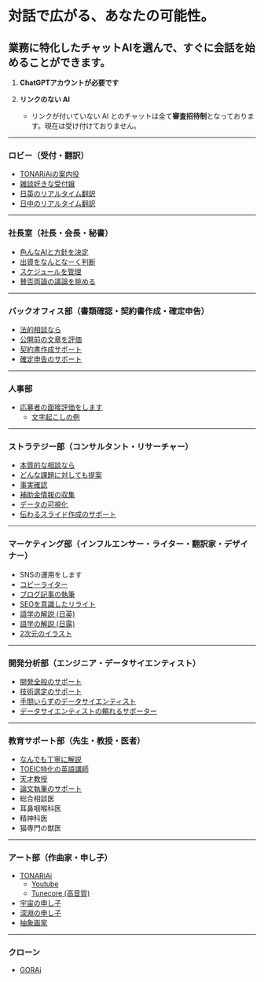 # 対話で広がる、あなたの可能性。

## 業務に特化したチャットAIを選んで、すぐに会話を始めることができます。

1. **ChatGPTアカウントが必要です**

2. **リンクのない AI**
    - リンクが付いていない AI とのチャットは全て**審査招待制**となっております。現在は受け付けておりません。

---

### **ロビー（受付・翻訳）**
- [TONARiAiの案内役](https://chatgpt.com/g/g-xztcWZzmz-chuang-kou-shou-fu-tonariai)
- [雑談好きな受付嬢](https://chatgpt.com/g/g-67318beadacc81908fba41cc3ca71063-hui-hua-hao-ki-tonariai)
- [日英のリアルタイム翻訳](https://chatgpt.com/g/g-67359b9d53cc819087fc2c6ce5e1aab7-tong-shi-fan-yi-tonariai)
- [日中のリアルタイム翻訳](https://chatgpt.com/g/g-6736997cab988190861a0360ff256a54-tong-shi-fan-yi-tonariai)

---

### **社長室（社長・会長・秘書）**
- [色んなAIと方針を決定](https://chatgpt.com/g/g-2dKSBw8dc-yi-lun-jin-xing-tonariai)
- [出資をなんとなーく判断](https://chatgpt.com/g/g-67319cc3684081908b38cde8a9752e38-hui-chang-san-kora)
- [スケジュールを管理](https://chatgpt.com/g/g-gBpLhl2cs-zhuan-shu-mi-shu-tonariai)
- [賛否両論の議論を眺める](https://chatgpt.com/g/g-nmYi1mBks-mao-dun-yi-lun-tonariai)

---

### **バックオフィス部（書類確認・契約書作成・確定申告）**
- [法的相談なら](https://chatgpt.com/g/g-WcJiFS8vM-fa-lu-zhi-yuan-tonariai)
- [公開前の文章を評価](https://chatgpt.com/g/g-ic27fnZ4l-wen-shu-que-ren-tonariai)
- [契約書作成サポート](https://chatgpt.com/g/g-673290df190081909835bd37d8cede80-qi-yue-zuo-cheng-tonariai)
- [確定申告のサポート](https://chatgpt.com/g/g-AJZ1wPRXt-que-ding-shen-gao-tonariai)

---

### **人事部**
- [応募者の面接評価をします](https://chatgpt.com/g/g-68324c5374dc8191b02aa1a416459904-mian-jie-ping-jia-tonariai)
    - [文字起こしの例](sample_interview.md)

---

### **ストラテジー部（コンサルタント・リサーチャー）**
- [本質的な相談なら](https://chatgpt.com/g/g-V5rvx9cL1-hirameki-tonariai)
- [どんな課題に対しても提案](https://chatgpt.com/g/g-1SQ9ijvhr-konsaru-tonariai)
- [事実確認](https://chatgpt.com/g/g-tzbPJhXoC-shi-shi-que-ren-tonariai)
- [補助金情報の収集](https://chatgpt.com/g/g-67329a5b56e481908d5bc8c711ffe53d-bu-zhu-gei-fu-tonariai)
- [データの可視化](https://chatgpt.com/g/g-673c328ae978819193517f4957dab81e-kurahutu-tonariai)
- [伝わるスライド作成のサポート](https://chatgpt.com/g/g-lS28Mnj8b-suraito-tonariai)

---

### **マーケティング部（インフルエンサー・ライター・翻訳家・デザイナー）**
- SNSの運用をします
- [コピーライター](https://chatgpt.com/g/g-RqY3MKBEu-yan-ling-ti-an-tonariai)
- [ブログ記事の執筆](https://chatgpt.com/g/g-dVuXm1x9o-ji-shi-zhi-bi-tonariai)
- [SEOを意識したリライト](https://chatgpt.com/g/g-EJpRzoagG-riraito-tonariai)
- [語学の解説 (日英)](https://chatgpt.com/g/g-dF2RvLmIi-duo-yu-fan-yi-tonariai)
- [語学の解説 (日露)](https://chatgpt.com/g/g-673188071ef48190b64f9a037bb2cc4e-fo-lu-fan-yi-tonariai)
- [2次元のイラスト](https://chatgpt.com/g/g-S1w9YZZ56-irasuto-tonariai)

--- 

### **開発分析部（エンジニア・データサイエンティスト）**
- [開発全般のサポート](https://chatgpt.com/g/g-hvP5Dz4AC-kai-fa-zhi-yuan-tonariai)
- [技術選定のサポート](https://chatgpt.com/g/g-6731970e651881909b098a96f1ef5698-ji-shu-xiang-tan-tonariai)
- [手間いらずのデータサイエンティスト](https://chatgpt.com/g/g-1KTKA6aUK-fen-xi-dai-xing-tonariai)
- [データサイエンティストの頼れるサポーター](https://chatgpt.com/g/g-ndq9Tc1Nn-fen-xi-zhu-shou-tonariai)

---

### **教育サポート部（先生・教授・医者）**
- [なんでも丁寧に解説](https://chatgpt.com/g/g-HY7oPMqnq-jie-shuo-ding-zhu-tonariai)
- [TOEIC特化の英語講師](https://chatgpt.com/g/g-RJUhQ07a1-ying-yu-jiang-shi-tonariai)
- [天才教授](https://chatgpt.com/g/g-67329e27b79c8190a2fc0ab3b8b22792-tian-cai-jiao-shou-tonariai)
- [論文執筆のサポート](https://chatgpt.com/g/g-6732a365ba0c8190b3efd265fd121677-lun-wen-zhi-bi-tonariai)
- 総合相談医
- 耳鼻咽喉科医
- 精神科医
- 猫専門の獣医

---

### **アート部（作曲家・申し子）**
- [TONARiAi](https://chatgpt.com/g/g-7II9i7Hky-tonariai)
    - [Youtube](https://www.youtube.com/@TONARiAi)
    - [Tunecore (高音質)](https://www.tunecore.co.jp/artists/tonariai)
- [宇宙の申し子](https://chatgpt.com/g/g-uEWN1ct5O-yu-zhou-noshen-sizi-kora)
- [深淵の申し子](https://chatgpt.com/g/g-VjieX2UpZ-shen-yuan-noshen-sizi-kora)
- [抽象画家](https://chatgpt.com/g/g-67ef6a4d5f308191972acea5e1c21615-chou-xiang-hua-jia-tonariai)

---

### **クローン**
- [GORAi](https://chatgpt.com/g/g-68253111ef18819197bfeb5c5f6b3a40-gorai-lv-1)
